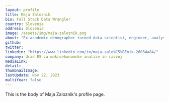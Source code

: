 ```yaml
---
layout: profile
title: Maja Zaloznik
bio: Full Stack Data Wrangler
country: Slovenia
address: Slovenia
image: /assets/img/maja-zaloznik.png
about: "Ex-academic demographer turned data scientist, engineer, analyst and janitor. databases, pipelines, reproducibility, visualisation, reporting."
github: 
twitter: 
linkedin: "https://www.linkedin.com/in/maja-zalo%C5%BEnik-26034a84/"
company: Urad RS za makroekonomske analize in razvoj
mediaLink:
detail: 
thumbnailImage:
lastUpdate: Nov 22, 2023 
multiYear: false
---
```


This is the body of Maja Zaloznik's profile page.
